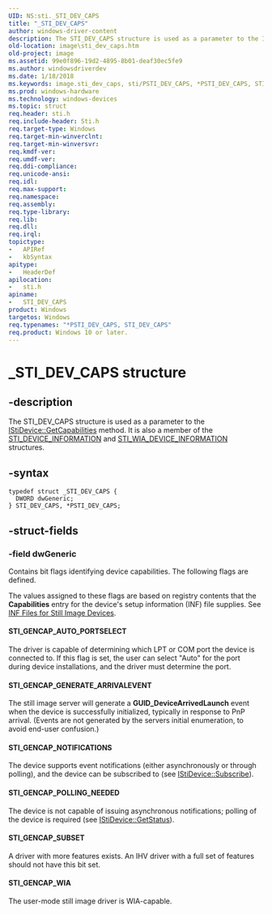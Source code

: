 ```yaml
---
UID: NS:sti._STI_DEV_CAPS
title: "_STI_DEV_CAPS"
author: windows-driver-content
description: The STI_DEV_CAPS structure is used as a parameter to the IStiDevice::GetCapabilities method. It is also a member of the STI_DEVICE_INFORMATION and STI_WIA_DEVICE_INFORMATION structures.
old-location: image\sti_dev_caps.htm
old-project: image
ms.assetid: 99e0f896-19d2-4895-8b01-deaf30ec5fe9
ms.author: windowsdriverdev
ms.date: 1/18/2018
ms.keywords: image.sti_dev_caps, sti/PSTI_DEV_CAPS, *PSTI_DEV_CAPS, STI_DEV_CAPS, sti/STI_DEV_CAPS, PSTI_DEV_CAPS, _STI_DEV_CAPS, PSTI_DEV_CAPS structure pointer [Imaging Devices], STI_DEV_CAPS structure [Imaging Devices], stifnc_34efd7cf-944e-474e-8ed5-5ba24be9bf2e.xml
ms.prod: windows-hardware
ms.technology: windows-devices
ms.topic: struct
req.header: sti.h
req.include-header: Sti.h
req.target-type: Windows
req.target-min-winverclnt: 
req.target-min-winversvr: 
req.kmdf-ver: 
req.umdf-ver: 
req.ddi-compliance: 
req.unicode-ansi: 
req.idl: 
req.max-support: 
req.namespace: 
req.assembly: 
req.type-library: 
req.lib: 
req.dll: 
req.irql: 
topictype:
-	APIRef
-	kbSyntax
apitype:
-	HeaderDef
apilocation:
-	sti.h
apiname:
-	STI_DEV_CAPS
product: Windows
targetos: Windows
req.typenames: "*PSTI_DEV_CAPS, STI_DEV_CAPS"
req.product: Windows 10 or later.
---
```


# _STI_DEV_CAPS structure


## -description


The STI_DEV_CAPS structure is used as a parameter to the <a href="https://msdn.microsoft.com/library/windows/hardware/ff543745">IStiDevice::GetCapabilities</a> method. It is also a member of the <a href="..\sti\ns-sti-_sti_device_informationw.md">STI_DEVICE_INFORMATION</a> and <a href="..\sti\ns-sti-_sti_wia_device_informationw.md">STI_WIA_DEVICE_INFORMATION</a> structures.


## -syntax


````
typedef struct _STI_DEV_CAPS {
  DWORD dwGeneric;
} STI_DEV_CAPS, *PSTI_DEV_CAPS;
````


## -struct-fields




### -field dwGeneric

Contains bit flags identifying device capabilities. The following flags are defined.













The values assigned to these flags are based on registry contents that the <b>Capabilities</b> entry for the device's setup information (INF) file supplies. See <a href="https://msdn.microsoft.com/f68ba904-9049-4f7e-9903-fdf6f413a1a5">INF Files for Still Image Devices</a>.


#### STI_GENCAP_AUTO_PORTSELECT

The driver is capable of determining which LPT or COM port the device is connected to. If this flag is set, the user can select "Auto" for the port during device installations, and the driver must determine the port.


#### STI_GENCAP_GENERATE_ARRIVALEVENT

The still image server will generate a <b>GUID_DeviceArrivedLaunch</b> event when the device is successfully initialized, typically in response to PnP arrival. (Events are not generated by the servers initial enumeration, to avoid end-user confusion.)


#### STI_GENCAP_NOTIFICATIONS

The device supports event notifications (either asynchronously or through polling), and the device can be subscribed to (see <a href="https://msdn.microsoft.com/library/windows/hardware/ff543768">IStiDevice::Subscribe</a>).


#### STI_GENCAP_POLLING_NEEDED

The device is not capable of issuing asynchronous notifications; polling of the device is required (see <a href="https://msdn.microsoft.com/library/windows/hardware/ff543752">IStiDevice::GetStatus</a>).


#### STI_GENCAP_SUBSET

A driver with more features exists. An IHV driver with a full set of features should not have this bit set.


#### STI_GENCAP_WIA

The user-mode still image driver is WIA-capable.

